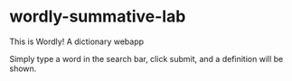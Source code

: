 # wordly-summative-lab

This is Wordly!
A dictionary webapp 

Simply type a word in the search bar, click submit, and a definition will be shown.

